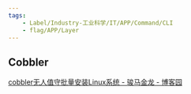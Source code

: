 ```yaml
---
tags:
    - Label/Industry-工业科学/IT/APP/Command/CLI
    - flag/APP/Layer
---
```


## Cobbler

[cobbler无人值守批量安装Linux系统 - 骏马金龙 - 博客园](https://www.cnblogs.com/f-ck-need-u/p/7347883.html)